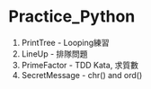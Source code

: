 # Practice_Python
1. PrintTree - Looping練習
2. LineUp - 排隊問題
3. PrimeFactor - TDD Kata, 求質數
4. SecretMessage - chr() and ord()

